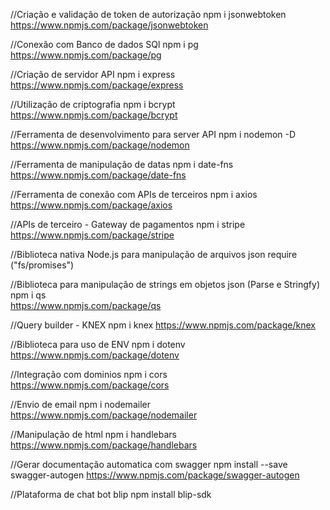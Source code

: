 //Criação e validação de token de autorização
npm i jsonwebtoken
https://www.npmjs.com/package/jsonwebtoken

//Conexão com Banco de dados SQl
npm i pg
https://www.npmjs.com/package/pg

//Criação de servidor API
npm i express
https://www.npmjs.com/package/express

//Utilização de criptografia
npm i bcrypt
https://www.npmjs.com/package/bcrypt

//Ferramenta de desenvolvimento para server API
npm i nodemon -D
https://www.npmjs.com/package/nodemon

//Ferramenta de manipulação de datas
npm i date-fns
https://www.npmjs.com/package/date-fns

//Ferramenta de conexão com APIs de terceiros
npm i axios
https://www.npmjs.com/package/axios

//APIs de terceiro - Gateway de pagamentos
npm i stripe
https://www.npmjs.com/package/stripe

//Biblioteca nativa Node.js para manipulação de arquivos json
require ("fs/promises")

//Biblioteca para manipulação de strings em objetos json (Parse e Stringfy)
npm i qs  
https://www.npmjs.com/package/qs

//Query builder - KNEX
npm i knex
https://www.npmjs.com/package/knex

//Biblioteca para uso de ENV
npm i dotenv
https://www.npmjs.com/package/dotenv

//Integração com dominios
npm i cors
https://www.npmjs.com/package/cors

//Envio de email
npm i nodemailer
https://www.npmjs.com/package/nodemailer

//Manipulação de html
npm i handlebars
https://www.npmjs.com/package/handlebars

//Gerar documentação automatica com swagger
npm install --save swagger-autogen
https://www.npmjs.com/package/swagger-autogen

//Plataforma de chat bot blip
npm install blip-sdk

